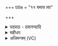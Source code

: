 +++
title = "११ यमाय त्वा"

+++
<details><summary>पदपाठः - दयानन्दादि</summary>

य॒माय॑। त्वा॒। म॒खाय॑। त्वा॒। सूर्य्य॑स्य। त्वा॒। तप॑से। दे॒वः। त्वा॒। स॒वि॒ता। मध्वा॑। अ॒न॒क्तु॒। पृ॒थि॒व्याः। स॒ँस्पृश॒ इति॑ स॒म्ऽस्पृशः॑। पा॒हि॒। अ॒र्चिः। अ॒सि॒। शो॒चिः। अ॒सि॒। तपः॑। अ॒सि॒। ११।
</details>

<details><summary>महीधरः</summary>

म० 'अनाधृष्टेति वाचयति प्रादेशमध्यधि धारयन्तम्' ( का० २६ । ३ । ५) महावीरोपर्यङ्गुष्ठाङ्गुलिदेशं धरन्तं यजमानमध्वर्युर्मन्त्रान्वाचयतीति सूत्रार्थः । सप्त यजूंषि पृथिवीदेवत्यानि यजमानस्याशीः । हे पृथिवि, या त्वं पुरस्तात्पूर्वस्यां दिशि अनाधृष्टा रक्षोभिरनाधर्षिता अनेराधिपत्ये स्वामित्वे सति मे मह्यमायुर्दाः देहि । ददातेर्लुङि मध्यमैकवचनेऽडभाव आर्षः। 'अग्निमेवास्या अधिपतिं करोति' (१४ । १।३ । १९) इति श्रुतेः । या त्वं दक्षिणस्यां दिशि इन्द्रस्याधिपत्ये सति पुत्रवती पुत्रयुता सा मे मह्यं प्रजां पुत्रादिकां दाः देहि 'इन्द्रमेवास्या अधिपतिं करोति नाष्ट्राणाᳪं᳭ रक्षसामपहत्यै' ( १४ । १।३ । २० ) इति श्रुतेः । या त्वं पश्चात्पश्चिमायां दिशि सुषदा भवसि । सुष्ठु अस्यां सीदन्ति जना इति सुषदा 'ईषद्दुःसुषु'-(पा० ३ । ३ । १२६) इति खल्प्रत्ययः । सवितुर्देवस्याधिपत्ये सति सा त्वं मे चक्षुः नेत्रेन्द्रियं दाः देहि । 'देवमेवास्यै सवितारमधिपतिं करोति' (१४ । १।३ । २१) इति श्रुतेः । हे पृथिवि, या त्वमुत्तरतः उत्तरस्यां दिशि धातुर्ब्रह्मण आधिपत्ये सति आश्रुतिरसि आश्रावयन्ति ऋत्विजो यस्यां सा आश्रुतिः यज्ञियो ह्युत्तरदेशः । सा त्वं मे रायो धनस्य पोषं पुष्टिं दाः देहि । 'धातारमेवास्या अधिपतिं करोति' (१४ । १। ३ । २२) इति श्रुतेः । या त्वमुपरिष्टादुपरिप्रदेशे बृहस्पतेराधिपत्ये सति विधृतिरसि । विशेषेण धारयतीति विधृतिः उपरिष्टाज्जुह्वादिकं ध्रियते । सा त्वं मे मह्यमोजो बलं दाः देहि । 'बृहस्पतिमेवास्या अधिपतिं करोति' ( १४ । १।३ । २३) इति श्रुतेः । 'विश्वाभ्यो मेति दक्षिणत उत्तानं पाणिं निदधाति' ( का० २६ । ३ । ७)। महावीराद्दक्षिणभूमौ यजमानो मन्त्रं पठन्स्वकरं निदधात्युत्तानम् । यजुर्बृहती। हे महावीरदक्षिणभूमे, विश्वाभ्यः सर्वाभ्यः नाष्ट्राभ्यः नाशकर्त्रीभ्यः पिशाचादिभ्यो लोकप्रसिद्धं नोऽस्मान्पाहि रक्ष 'सर्वाभ्यो मार्तिभ्यो गोपाय' ( १४ । १।३ । २४ ) इति श्रुतेः । 'छन्दसि वा प्राम्रेडितयोः' (पा०८।३।४९ ) इति विसर्गस्य सत्वम् । 'मनोरश्वेति प्रादेशमुत्तरतः' ( का० १६ । ३ । ८)। महावीरादुत्तरतो यजमानो निजप्रदेशं निदधातीति सूत्रार्थः । दैवीपङ्क्तिः । हे घर्मोत्तरभूमे, त्वं मनोः राज्ञः अश्वा वडवासि वहनाय 'अश्वा ह वा इयं भूत्वा मनुमुवाह' (१४ । १।३। | २५) इति श्रुतेः ॥ १२ ॥  
त्रयोदशी।
</details>

<details><summary>अधिमन्त्रम् (VC)</summary>

- सविता देवता
- दध्यङ्ङाथर्वण ऋषिः
- त्रिष्टुप्
- धैवतः
</details>